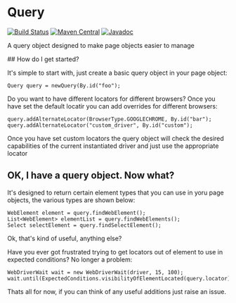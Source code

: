Query
========

[![Build Status](https://travis-ci.org/Ardesco/Query.svg?branch=master)](https://travis-ci.org/Ardesco/Query)
[![Maven Central](https://maven-badges.herokuapp.com/maven-central/com.lazerycode.selenium/query/badge.svg)](https://maven-badges.herokuapp.com/maven-central/com.lazerycode.selenium/query)
[![Javadoc](https://javadoc-emblem.rhcloud.com/doc/com.lazerycode.selenium/query/badge.svg)](http://www.javadoc.io/doc/com.lazerycode.selenium/query)

A query object designed to make page objects easier to manage

## How do I get started?

It's simple to start with, just create a basic query object in your page object:

    Query query = newQuery(By.id("foo");
    
Do you want to have different locators for different browsers?  Once you have set the default locatir you can add overrides for different browsers:

    query.addAlternateLocator(BrowserType.GOOGLECHROME, By.id("bar");
    query.addAlternateLocator("custom_driver", By.id("custom");
    
Once you have set custom locators the query object will check the desired capabilities of the current instantiated driver and just use the appropriate locator    
    
## OK, I have a query object. Now what?    

It's designed to return certain element types that you can use in yoru page objects, the various types are shown below:

    WebElement element = query.findWebElement();
    List<WebElement> elementList = query.findWebElements();
    Select selectElement = query.findSelectElement();
    
Ok, that's kind of useful, anything else?

Have you ever got frustrated trying to get locators out of element to use in expected conditions?  No longer a problem:

    WebDriverWait wait = new WebDriverWait(driver, 15, 100);
    wait.until(ExpectedConditions.visibilityOfElementLocated(query.locator));
    
Thats all for now, if you can think of any useful additions just raise an issue.    